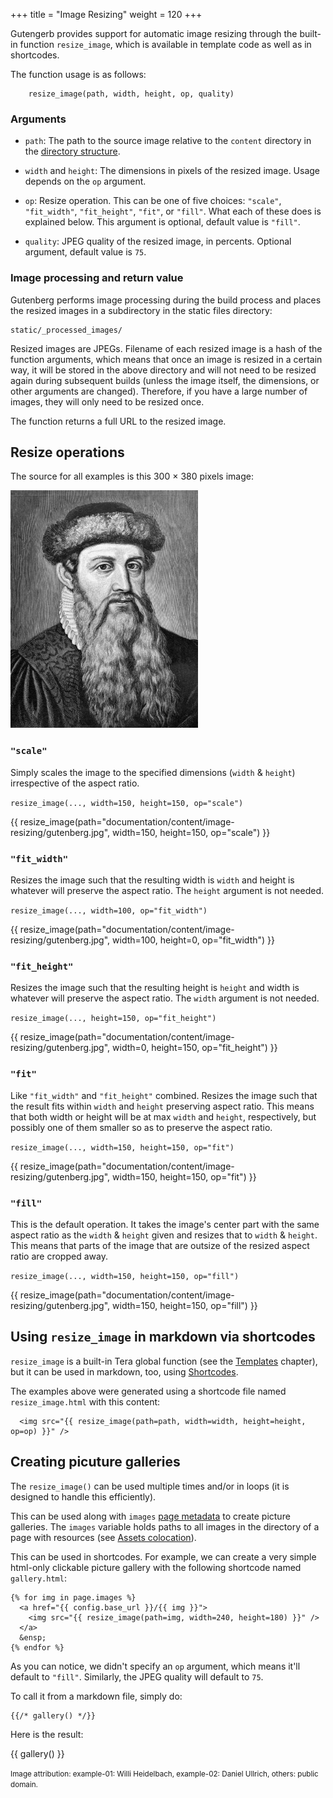 +++
title = "Image Resizing"
weight = 120
+++

Gutengerb provides support for automatic image resizing through the built-in function `resize_image`,
which is available in template code as well as in shortcodes.

The function usage is as follows:

```jinja2
    resize_image(path, width, height, op, quality)
```

### Arguments

- `path`: The path to the source image relative to the `content` directory in the [directory structure](./documentation/getting-started/directory-structure.md).

- `width` and `height`: The dimensions in pixels of the resized image. Usage depends on the `op` argument.
- `op`: Resize operation. This can be one of five choices: `"scale"`, `"fit_width"`, `"fit_height"`, `"fit"`, or `"fill"`.
  What each of these does is explained below.
  This argument is optional, default value is `"fill"`.
- `quality`: JPEG quality of the resized image, in percents. Optional argument, default value is `75`.

### Image processing and return value

Gutenberg performs image processing during the build process and places the resized images in a subdirectory in the static files directory:

    static/_processed_images/

Resized images are JPEGs. Filename of each resized image is a hash of the function arguments,
which means that once an image is resized in a certain way, it will be stored in the above directory and will not
need to be resized again during subsequent builds (unless the image itself, the dimensions, or other arguments are changed).
Therefore, if you have a large number of images, they will only need to be resized once.

The function returns a full URL to the resized image.

## Resize operations

The source for all examples is this 300 × 380 pixels image:

![gutenberg](gutenberg.jpg)

### **`"scale"`**
  Simply scales the image to the specified dimensions (`width` & `height`) irrespective of the aspect ratio.

  `resize_image(..., width=150, height=150, op="scale")`

  {{ resize_image(path="documentation/content/image-resizing/gutenberg.jpg", width=150, height=150, op="scale") }}

### **`"fit_width"`**
  Resizes the image such that the resulting width is `width` and height is whatever will preserve the aspect ratio.
  The `height` argument is not needed.

  `resize_image(..., width=100, op="fit_width")`

  {{ resize_image(path="documentation/content/image-resizing/gutenberg.jpg", width=100, height=0, op="fit_width") }}

### **`"fit_height"`**
  Resizes the image such that the resulting height is `height` and width is whatever will preserve the aspect ratio.
  The `width` argument is not needed.

  `resize_image(..., height=150, op="fit_height")`

  {{ resize_image(path="documentation/content/image-resizing/gutenberg.jpg", width=0, height=150, op="fit_height") }}

### **`"fit"`**
  Like `"fit_width"` and `"fit_height"` combined.
  Resizes the image such that the result fits within `width` and `height` preserving aspect ratio. This means that both width or height
  will be at max `width` and `height`, respectively, but possibly one of them smaller so as to preserve the aspect ratio.

  `resize_image(..., width=150, height=150, op="fit")`

  {{ resize_image(path="documentation/content/image-resizing/gutenberg.jpg", width=150, height=150, op="fit") }}

### **`"fill"`**
  This is the default operation. It takes the image's center part with the same aspect ratio as the `width` & `height` given and resizes that
  to `width` & `height`. This means that parts of the image that are outsize of the resized aspect ratio are cropped away.

  `resize_image(..., width=150, height=150, op="fill")`

  {{ resize_image(path="documentation/content/image-resizing/gutenberg.jpg", width=150, height=150, op="fill") }}


## Using `resize_image` in markdown via shortcodes

`resize_image` is a built-in Tera global function (see the [Templates](./documentation/templates/_index.md) chapter),
but it can be used in markdown, too, using [Shortcodes](./documentation/content/shortcodes.md).

The examples above were generated using a shortcode file named `resize_image.html` with this content:

```jinja2
  <img src="{{ resize_image(path=path, width=width, height=height, op=op) }}" />
```

## Creating picuture galleries

The `resize_image()` can be used multiple times and/or in loops (it is designed to handle this efficiently).

This can be used along with `images` [page metadata](./documentation/templates/pages-sections.md) to create picture galleries.
The `images` variable holds paths to all images in the directory of a page with resources
(see [Assets colocation](./documentation/content/overview.md#assets-colocation)).

This can be used in shortcodes. For example, we can create a very simple html-only clickable
picture gallery with the following shortcode named `gallery.html`:

```jinja2
{% for img in page.images %}
  <a href="{{ config.base_url }}/{{ img }}">
    <img src="{{ resize_image(path=img, width=240, height=180) }}" />
  </a>
  &ensp;
{% endfor %}
```

As you can notice, we didn't specify an `op` argument, which means it'll default to `"fill"`. Similarly, the JPEG quality will default to `75`.

To call it from a markdown file, simply do:

```jinja2
{{/* gallery() */}}
```

Here is the result:

{{ gallery() }}

<small>
  Image attribution: example-01: Willi Heidelbach, example-02: Daniel Ullrich, others: public domain.
</small>
